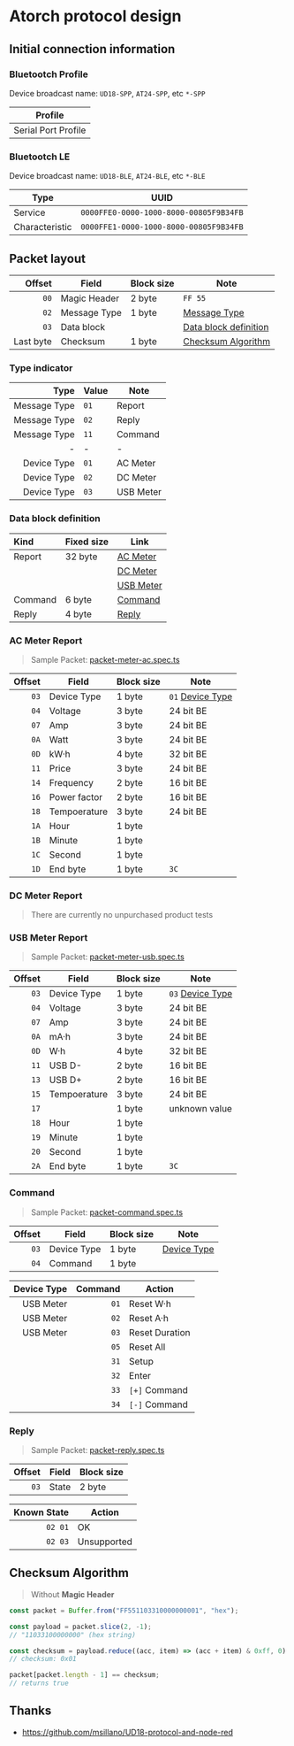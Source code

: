 ﻿# Atorch protocol design

## Initial connection information

### Bluetootch Profile

Device broadcast name: `UD18-SPP`, `AT24-SPP`, etc `*-SPP`

| Profile             |
| ------------------- |
| Serial Port Profile |

### Bluetootch LE

Device broadcast name: `UD18-BLE`, `AT24-BLE`, etc `*-BLE`

| Type           | UUID                                   |
| -------------- | -------------------------------------- |
| Service        | `0000FFE0-0000-1000-8000-00805F9B34FB` |
| Characteristic | `0000FFE1-0000-1000-8000-00805F9B34FB` |

## Packet layout

|    Offset | Field        | Block size | Note                                            |
| --------: | ------------ | ---------- | ----------------------------------------------- |
|      `00` | Magic Header | 2 byte     | `FF 55`                                         |
|      `02` | Message Type | 1 byte     | [Message Type](#type-indicator)                 |
|      `03` | Data block   |            | [Data block definition](#data-block-definition) |
| Last byte | Checksum     | 1 byte     | [Checksum Algorithm](#checksum-algorithm)       |

### Type indicator

|         Type | Value | Note      |
| -----------: | ----- | --------- |
| Message Type | `01`  | Report    |
| Message Type | `02`  | Reply     |
| Message Type | `11`  | Command   |
|            - | -     | -         |
|  Device Type | `01`  | AC Meter  |
|  Device Type | `02`  | DC Meter  |
|  Device Type | `03`  | USB Meter |

### Data block definition

| Kind    | Fixed size | Link                           |
| :------ | ---------- | ------------------------------ |
| Report  | 32 byte    | [AC Meter](#ac-meter-report)   |
|         |            | [DC Meter](#dc-meter-report)   |
|         |            | [USB Meter](#usb-meter-report) |
| Command | 6 byte     | [Command](#command)            |
| Reply   | 4 byte     | [Reply](#reply)                |

### AC Meter Report

> Sample Packet:
> [packet-meter-ac.spec.ts](../src/service/atorch-packet/packet-meter-ac.spec.ts)

| Offset | Field        | Block size | Note                                |
| -----: | ------------ | ---------- | ----------------------------------- |
|   `03` | Device Type  | 1 byte     | `01` [Device Type](#type-indicator) |
|   `04` | Voltage      | 3 byte     | 24 bit BE                           |
|   `07` | Amp          | 3 byte     | 24 bit BE                           |
|   `0A` | Watt         | 3 byte     | 24 bit BE                           |
|   `0D` | kW·h         | 4 byte     | 32 bit BE                           |
|   `11` | Price        | 3 byte     | 24 bit BE                           |
|   `14` | Frequency    | 2 byte     | 16 bit BE                           |
|   `16` | Power factor | 2 byte     | 16 bit BE                           |
|   `18` | Tempoerature | 3 byte     | 24 bit BE                           |
|   `1A` | Hour         | 1 byte     |                                     |
|   `1B` | Minute       | 1 byte     |                                     |
|   `1C` | Second       | 1 byte     |                                     |
|   `1D` | End byte     | 1 byte     | `3C`                                |

### DC Meter Report

> There are currently no unpurchased product tests

### USB Meter Report

> Sample Packet:
> [packet-meter-usb.spec.ts](../src/service/atorch-packet/packet-meter-usb.spec.ts)

| Offset | Field        | Block size | Note                                |
| -----: | ------------ | ---------- | ----------------------------------- |
|   `03` | Device Type  | 1 byte     | `03` [Device Type](#type-indicator) |
|   `04` | Voltage      | 3 byte     | 24 bit BE                           |
|   `07` | Amp          | 3 byte     | 24 bit BE                           |
|   `0A` | mA·h         | 3 byte     | 24 bit BE                           |
|   `0D` | W·h          | 4 byte     | 32 bit BE                           |
|   `11` | USB D-       | 2 byte     | 16 bit BE                           |
|   `13` | USB D+       | 2 byte     | 16 bit BE                           |
|   `15` | Tempoerature | 3 byte     | 24 bit BE                           |
|   `17` |              | 1 byte     | unknown value                       |
|   `18` | Hour         | 1 byte     |                                     |
|   `19` | Minute       | 1 byte     |                                     |
|   `20` | Second       | 1 byte     |                                     |
|   `2A` | End byte     | 1 byte     | `3C`                                |

### Command

> Sample Packet:
> [packet-command.spec.ts](../src/service/atorch-packet/packet-command.spec.ts)

| Offset | Field       | Block size | Note                           |
| -----: | ----------- | ---------- | ------------------------------ |
|   `03` | Device Type | 1 byte     | [Device Type](#type-indicator) |
|   `04` | Command     | 1 byte     |                                |

| Device Type | Command | Action         |
| ----------: | ------: | -------------- |
|   USB Meter |    `01` | Reset W·h      |
|   USB Meter |    `02` | Reset A·h      |
|   USB Meter |    `03` | Reset Duration |
|             |    `05` | Reset All      |
|             |    `31` | Setup          |
|             |    `32` | Enter          |
|             |    `33` | `[+]` Command  |
|             |    `34` | `[-]` Command  |

### Reply

> Sample Packet:
> [packet-reply.spec.ts](../src/service/atorch-packet/packet-reply.spec.ts)

| Offset | Field | Block size |
| -----: | ----- | ---------- |
|   `03` | State | 2 byte     |

| Known State | Action      |
| ----------: | ----------- |
|     `02 01` | OK          |
|     `02 03` | Unsupported |

## Checksum Algorithm

> Without **Magic Header**

```javascript
const packet = Buffer.from("FF551103310000000001", "hex");

const payload = packet.slice(2, -1);
// "11033100000000" (hex string)

const checksum = payload.reduce((acc, item) => (acc + item) & 0xff, 0) ^ 0x44;
// checksum: 0x01

packet[packet.length - 1] == checksum;
// returns true
```

## Thanks

- <https://github.com/msillano/UD18-protocol-and-node-red>
